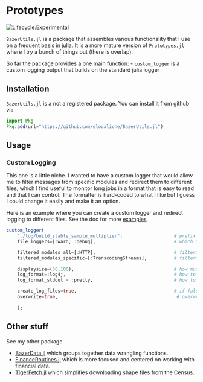# Prototypes

[![Lifecycle:Experimental](https://img.shields.io/badge/Lifecycle-Experimental-339999)](https://github.com/eloualiche/Prototypes.jl/actions/workflows/CI.yml)

`BazerUtils.jl` is a package that assembles various functionality that I use on a frequent basis in julia.
It is a more mature version of [`Prototypes.jl`](https://github.com/eloualiche/Prototypes.jl) where I try a bunch of things out (there is overlap).

So far the package provides a one main function:
    - [`custom_logger`](#custom-logging) is a custom logging output that builds on the standard julia logger


## Installation

`BazerUtils.jl` is a not a registered package.
You can install it from github  via
```julia
import Pkg
Pkg.add(url="https://github.com/eloualiche/BazerUtils.jl")
```


## Usage


### Custom Logging

This one is a little niche.
I wanted to have a custom logger that would allow me to filter messages from specific modules and redirect them to different files, which I find useful to monitor long jobs in a format that is easy to read and that I can control.
The formatter is hard-coded to what I like but I guess I could change it easily and make it an option.

Here is an example where you can create a custom logger and redirect logging to different files.
See the doc for more [examples](https://eloualiche.github.io/BazerUtils.jl/dev/man/logger_guide)
```julia
custom_logger(
    "./log/build_stable_sample_multiplier";                   # prefix of log-file being generated
    file_loggers=[:warn, :debug],                             # which file logger to deploy 

    filtered_modules_all=[:HTTP],                             # filtering messages across all loggers from specific modules
    filtered_modules_specific=[:TranscodingStreams],          # filtering messages for stdout and info from specific modules

    displaysize=(50,100),                                     # how much to show
    log_format=:log4j,                                        # how to format the log for files
    log_format_stdout = :pretty,                              # how to format the log for the repl

    create_log_files=true,                                    # if false all logs are written to a single file    
    overwrite=true,                                            # overwrite old logs    
    
    );
```


## Other stuff


See my other package 
  - [BazerData.jl](https://github.com/eloualiche/BazerData.jl) which groups together data wrangling functions.
  - [FinanceRoutines.jl](https://github.com/eloualiche/FinanceRoutines.jl) which is more focused and centered on working with financial data.
  - [TigerFetch.jl](https://github.com/eloualiche/TigerFetch.jl) which simplifies downloading shape files from the Census.
